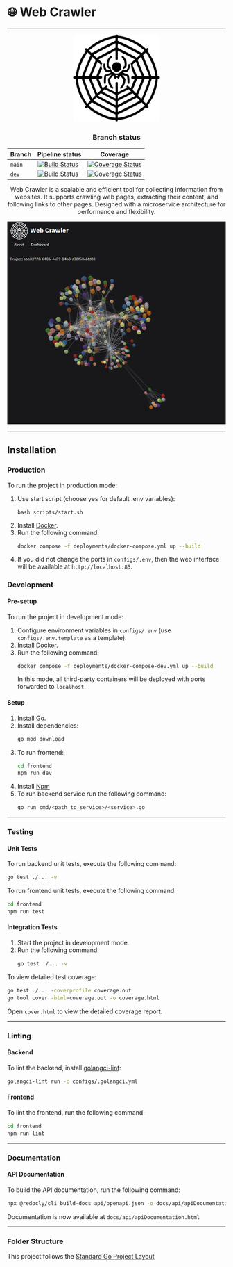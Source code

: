 # :globe_with_meridians: Web Crawler

---

<div align="center">

<img src="frontend/public/web_crawler_logo.svg" alt="Web Crawler Logo" width="200" height="200">

### Branch status

| Branch  | Pipeline status                                                                                                                                          | Coverage                                                                                                                                                    |
|---------|----------------------------------------------------------------------------------------------------------------------------------------------------------|-------------------------------------------------------------------------------------------------------------------------------------------------------------|
| `main`  | [![Build Status](https://gitlab.crja72.ru/gospec/go1/web-crawler/badges/main/pipeline.svg)](https://gitlab.crja72.ru/gospec/go1/web-crawler/-/pipelines) | [![Coverage Status](https://gitlab.crja72.ru/gospec/go1/web-crawler/badges/main/coverage.svg)](https://gitlab.crja72.ru/gospec/go1/web-crawler/-/pipelines) |
| `dev`   | [![Build Status](https://gitlab.crja72.ru/gospec/go1/web-crawler/badges/dev/pipeline.svg)](https://gitlab.crja72.ru/gospec/go1/web-crawler/-/pipelines)  | [![Coverage Status](https://gitlab.crja72.ru/gospec/go1/web-crawler/badges/dev/coverage.svg)](https://gitlab.crja72.ru/gospec/go1/web-crawler/-/pipelines)  |


Web Crawler is a scalable and efficient tool for collecting information from websites. It supports crawling web pages, extracting their content, and following links to other pages. Designed with a microservice architecture for performance and flexibility.


<img src="images/dashboard.png" alt="Dashboard screenshot" width="600" height="auto">
</div>

---

## Installation

### Production

To run the project in production mode:

1. Use start script (choose yes for default .env variables):
   ```shell
   bash scripts/start.sh
   ```
2. Install [Docker](https://www.docker.com).
3. Run the following command:
   ```bash
   docker compose -f deployments/docker-compose.yml up --build
   ```
4. If you did not change the ports in `configs/.env`, then the web interface will be available at `http://localhost:85`.


### Development

#### Pre-setup

To run the project in development mode:
1. Configure environment variables in `configs/.env` (use `configs/.env.template` as a template).
2. Install [Docker](https://www.docker.com/).
3. Run the following command:
    ```bash
    docker compose -f deployments/docker-compose-dev.yml up --build
    ```
   In this mode, all third-party containers will be deployed with ports forwarded to `localhost`.

#### Setup

1. Install [Go](https://golang.org/).
2. Install dependencies:
    ```bash
    go mod download
    ```
3. To run frontend:
    ```bash
    cd frontend
    npm run dev
    ```
4. Install [Npm](https://nodejs.org/en/download/package-manager)
5. To run backend service run the following command:
    ```bash
    go run cmd/<path_to_service>/<service>.go
    ```
   
---

### Testing

#### Unit Tests

To run backend unit tests, execute the following command:
```bash
go test ./... -v
```

To run frontend unit tests, execute the following command:
```bash
cd frontend
npm run test
```

#### Integration Tests

1. Start the project in development mode.
2. Run the following command:
    ```bash
    go test ./... -v
    ```

To view detailed test coverage:
```bash
go test ./... -coverprofile coverage.out
go tool cover -html=coverage.out -o coverage.html
```
Open `cover.html` to view the detailed coverage report.

---

### Linting

#### Backend

To lint the backend, install [golangci-lint](https://golangci-lint.run/usage/install/):
```bash
golangci-lint run -c configs/.golangci.yml
```

#### Frontend

To lint the frontend, run the following command:
```bash
cd frontend
npm run lint
```

---

### Documentation

#### API Documentation

To build the API documentation, run the following command:
```bash
npx @redocly/cli build-docs api/openapi.json -o docs/api/apiDocumentation.html
```
Documentation is now available at `docs/api/apiDocumentation.html`

---

### Folder Structure

This project follows the [Standard Go Project Layout](https://github.com/golang-standards/project-layout)

